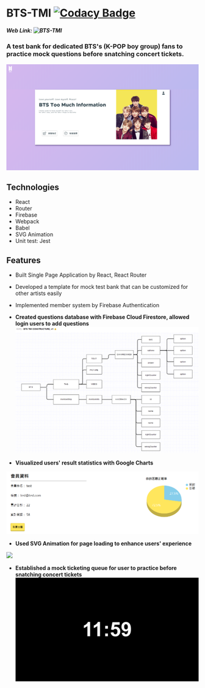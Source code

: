 # BTS-TMI [![Codacy Badge](https://api.codacy.com/project/badge/Grade/77cb95185a7c4c9e94fb2f0524b3978c)](https://www.codacy.com/manual/MiruTsai/BTS-React?utm_source=github.com&amp;utm_medium=referral&amp;utm_content=MiruTsai/BTS-React&amp;utm_campaign=Badge_Grade)
##### Web Link:   ![BTS-TMI](https://btstmi.firebaseapp.com/) 
### A test bank for dedicated BTS's (K-POP boy group) fans to practice mock questions before snatching concert tickets. 

![](/dist/img/readme/BTS.PNG)

## Technologies
* React
* Router
* Firebase
* Webpack
* Babel
* SVG Animation
* Unit test: Jest


## Features
* Built Single Page Application by React, React Router
* Developed a template for mock test bank that can be customized for other artists easily
* Implemented member system by Firebase Authentication
* __Created questions database with Firebase Cloud Firestore, allowed login users to add questions__
![](/dist/img/readme/constructure.PNG)

* __Visualized users' result statistics with Google Charts__

![](/dist/img/readme/profile.PNG)

* __Used SVG Animation for page loading to enhance users' experience__

![](/dist/img/readme/opening.gif)

* __Established a mock ticketing queue for user to practice before snatching concert tickets__
![](/dist/img/guide/countdown.jpg)

